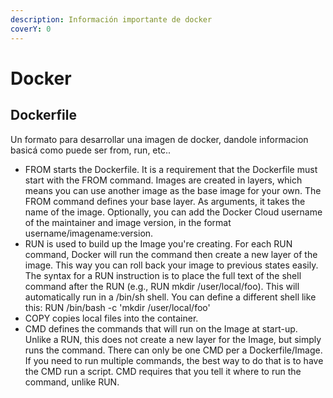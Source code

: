 ```yaml
---
description: Información importante de docker
coverY: 0
---
```


# Docker

## Dockerfile

Un formato para desarrollar una imagen de docker, dandole informacion basicá como puede ser from, run, etc..&#x20;

* FROM starts the Dockerfile. It is a requirement that the Dockerfile must start with the FROM command. Images are created in layers, which means you can use another image as the base image for your own. The FROM command defines your base layer. As arguments, it takes the name of the image. Optionally, you can add the Docker Cloud username of the maintainer and image version, in the format username/imagename:version.
* RUN is used to build up the Image you're creating. For each RUN command, Docker will run the command then create a new layer of the image. This way you can roll back your image to previous states easily. The syntax for a RUN instruction is to place the full text of the shell command after the RUN (e.g., RUN mkdir /user/local/foo). This will automatically run in a /bin/sh shell. You can define a different shell like this: RUN /bin/bash -c 'mkdir /user/local/foo'
* COPY copies local files into the container.
* CMD defines the commands that will run on the Image at start-up. Unlike a RUN, this does not create a new layer for the Image, but simply runs the command. There can only be one CMD per a Dockerfile/Image. If you need to run multiple commands, the best way to do that is to have the CMD run a script. CMD requires that you tell it where to run the command, unlike RUN.
